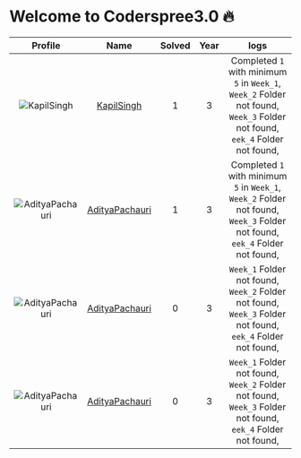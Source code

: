 
Welcome to Coderspree3.0 🔥
==========================
  
  

|Profile|Name|Solved|Year|logs|
| :---: | :---: | :---: | :---: | :---: |
|![KapilSingh](https://avatars.githubusercontent.com/u/99194553?v=4&s=100)|[KapilSingh](https://github.com/Kapilsingh2003)|1|3|Completed `1` with minimum `5` in `Week_1`, `Week_2` Folder not found, `Week_3` Folder not found, `eek_4` Folder not found, |
|![AdityaPachauri](https://avatars.githubusercontent.com/u/103623274?v=4&s=100)|[AdityaPachauri](https://github.com/AdityyaX)|1|3|Completed `1` with minimum `5` in `Week_1`, `Week_2` Folder not found, `Week_3` Folder not found, `eek_4` Folder not found, |
|![AdityaPachauri](https://avatars.githubusercontent.com/u/103623274?v=4&s=100)|[AdityaPachauri](https://github.com/AdityyaX)|0|3|`Week_1` Folder not found, `Week_2` Folder not found, `Week_3` Folder not found, `eek_4` Folder not found, |
|![AdityaPachauri](https://avatars.githubusercontent.com/u/103623274?v=4&s=100)|[AdityaPachauri](https://github.com/AdityyaX)|0|3|`Week_1` Folder not found, `Week_2` Folder not found, `Week_3` Folder not found, `eek_4` Folder not found, |
